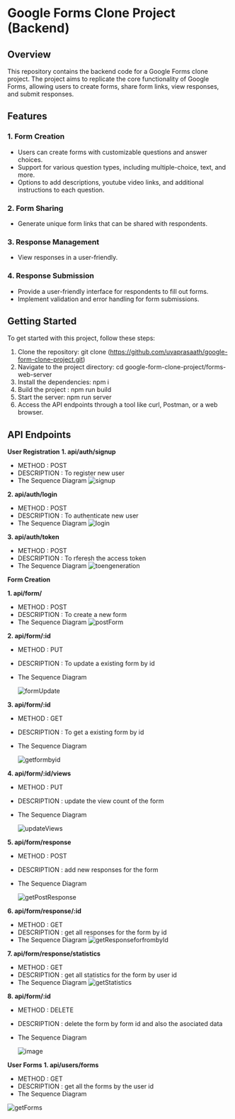 # Google Forms Clone Project (Backend)

## Overview

This repository contains the backend code for a Google Forms clone project. The project aims to replicate the core functionality of Google Forms, allowing users to create forms, share form links, view responses, and submit responses.

## Features

### 1. Form Creation

- Users can create forms with customizable questions and answer choices.
- Support for various question types, including multiple-choice, text, and more.
- Options to add descriptions, youtube video links, and additional instructions to each question.

### 2. Form Sharing

- Generate unique form links that can be shared with respondents.

### 3. Response Management

- View responses in a user-friendly.

### 4. Response Submission

- Provide a user-friendly interface for respondents to fill out forms.
- Implement validation and error handling for form submissions.

## Getting Started

To get started with this project, follow these steps:

   1. Clone the repository: git clone (https://github.com/uvaprasaath/google-form-clone-project.git)
   2. Navigate to the project directory: cd google-form-clone-project/forms-web-server
   3. Install the dependencies: npm i
   4. Build the project : npm run build
   5. Start the server: npm run server
   6. Access the API endpoints through a tool like curl, Postman, or a web browser.
## API Endpoints

**User Registration**
**1. api/auth/signup**
   * METHOD : POST
   * DESCRIPTION : To register new user
   * The Sequence Diagram
     ![signup](https://github.com/uvaprasaath/google-form-clone-project/assets/143567664/6c763bd3-c529-4565-af9f-532f17e8b0dd)

**2. api/auth/login**
   * METHOD : POST
   * DESCRIPTION : To authenticate new user
   * The Sequence Diagram
     ![login](https://github.com/uvaprasaath/google-form-clone-project/assets/143567664/55cdd303-465d-4796-8b05-af220ff7a8ac)

**3. api/auth/token**
   * METHOD : POST
   * DESCRIPTION : To rferesh the access token
   * The Sequence Diagram
     ![toengeneration](https://github.com/uvaprasaath/google-form-clone-project/assets/143567664/505f01c5-2b6b-40ff-8aa9-649357a40bd3)

**Form Creation**

**1. api/form/**
   * METHOD : POST
   * DESCRIPTION : To create a new form
   * The Sequence Diagram
     ![postForm](https://github.com/uvaprasaath/google-form-clone-project/assets/143567664/68c102e0-a2b8-44f0-a42d-78d60bdcbf60)
     
**2. api/form/:id**
   * METHOD : PUT
   * DESCRIPTION : To update a existing form by id 
   * The Sequence Diagram
     
     ![formUpdate](https://github.com/uvaprasaath/google-form-clone-project/assets/143567664/0131d87b-33e8-4c1d-ae34-cf6e5aba8061)

**3. api/form/:id**
   * METHOD : GET
   * DESCRIPTION : To get a existing form by id 
   * The Sequence Diagram
     
     ![getformbyid](https://github.com/uvaprasaath/google-form-clone-project/assets/143567664/95ae8858-e4bd-4a29-8239-1210f15fd66d)

**4. api/form/:id/views**
   * METHOD : PUT
   * DESCRIPTION : update the view count of the form 
   * The Sequence Diagram
     
      ![updateViews](https://github.com/uvaprasaath/google-form-clone-project/assets/143567664/039822ce-38e2-4e80-9e41-d66a57e8f40a)

**5. api/form/response**
   * METHOD : POST
   * DESCRIPTION : add new responses for the form 
   * The Sequence Diagram
     
      ![getPostResponse](https://github.com/uvaprasaath/google-form-clone-project/assets/143567664/be0cc954-614f-4354-a21c-fb636b78ae7a)

**6. api/form/response/:id**
   * METHOD : GET
   * DESCRIPTION : get all responses for the form by id
   * The Sequence Diagram
      ![getResponseforfrombyId](https://github.com/uvaprasaath/google-form-clone-project/assets/143567664/41610e7a-e247-4ae4-bd22-a256c9af226d)

**7. api/form/response/statistics**
   * METHOD : GET
   * DESCRIPTION : get all statistics for the form by user id
   * The Sequence Diagram
      ![getStatistics](https://github.com/uvaprasaath/google-form-clone-project/assets/143567664/9b2c7b18-1b29-402d-86a4-b973ebe62a8c)

**8. api/form/:id**
   * METHOD : DELETE
   * DESCRIPTION : delete the form by form id and also the asociated data
   * The Sequence Diagram

     ![image](https://github.com/uvaprasaath/google-form-clone-project/assets/143567664/f533d31e-b26b-4d08-8d8b-75a0e95e6fa2)

**User Forms**
**1. api/users/forms**
 * METHOD : GET
 * DESCRIPTION : get all the forms by the user id
 * The Sequence Diagram
    
   
![getForms](https://github.com/uvaprasaath/google-form-clone-project/assets/143567664/4705b0e1-5ee2-4f7d-8338-5ab2e0d403de)





      






     


      
